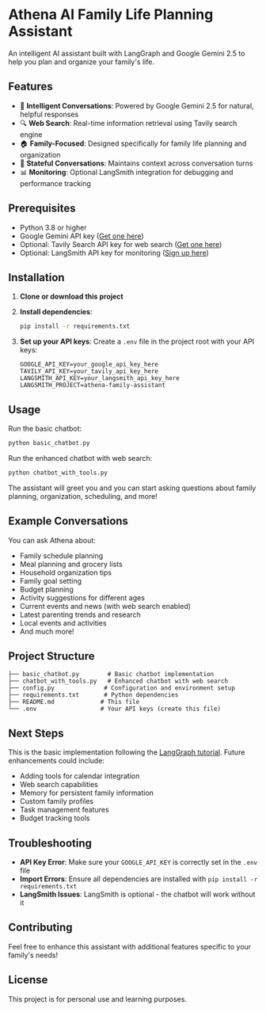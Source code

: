 # Athena AI Family Life Planning Assistant

An intelligent AI assistant built with LangGraph and Google Gemini 2.5 to help you plan and organize your family's life.

## Features

- 🤖 **Intelligent Conversations**: Powered by Google Gemini 2.5 for natural, helpful responses
- 🔍 **Web Search**: Real-time information retrieval using Tavily search engine
- 🏠 **Family-Focused**: Designed specifically for family life planning and organization
- 🔄 **Stateful Conversations**: Maintains context across conversation turns
- 📊 **Monitoring**: Optional LangSmith integration for debugging and performance tracking

## Prerequisites

- Python 3.8 or higher
- Google Gemini API key ([Get one here](https://makersuite.google.com/app/apikey))
- Optional: Tavily Search API key for web search ([Get one here](https://tavily.com/))
- Optional: LangSmith API key for monitoring ([Sign up here](https://smith.langchain.com/))

## Installation

1. **Clone or download this project**

2. **Install dependencies**:
   ```bash
   pip install -r requirements.txt
   ```

3. **Set up your API keys**:
   Create a `.env` file in the project root with your API keys:
   ```
   GOOGLE_API_KEY=your_google_api_key_here
   TAVILY_API_KEY=your_tavily_api_key_here
   LANGSMITH_API_KEY=your_langsmith_api_key_here
   LANGSMITH_PROJECT=athena-family-assistant
   ```

## Usage

Run the basic chatbot:
```bash
python basic_chatbot.py
```

Run the enhanced chatbot with web search:
```bash
python chatbot_with_tools.py
```

The assistant will greet you and you can start asking questions about family planning, organization, scheduling, and more!

## Example Conversations

You can ask Athena about:
- Family schedule planning
- Meal planning and grocery lists
- Household organization tips
- Family goal setting
- Budget planning
- Activity suggestions for different ages
- Current events and news (with web search enabled)
- Latest parenting trends and research
- Local events and activities
- And much more!

## Project Structure

```
├── basic_chatbot.py        # Basic chatbot implementation
├── chatbot_with_tools.py   # Enhanced chatbot with web search
├── config.py              # Configuration and environment setup
├── requirements.txt       # Python dependencies
├── README.md             # This file
└── .env                  # Your API keys (create this file)
```

## Next Steps

This is the basic implementation following the [LangGraph tutorial](https://langchain-ai.github.io/langgraph/tutorials/get-started/1-build-basic-chatbot/). Future enhancements could include:

- Adding tools for calendar integration
- Web search capabilities
- Memory for persistent family information
- Custom family profiles
- Task management features
- Budget tracking tools

## Troubleshooting

- **API Key Error**: Make sure your `GOOGLE_API_KEY` is correctly set in the `.env` file
- **Import Errors**: Ensure all dependencies are installed with `pip install -r requirements.txt`
- **LangSmith Issues**: LangSmith is optional - the chatbot will work without it

## Contributing

Feel free to enhance this assistant with additional features specific to your family's needs!

## License

This project is for personal use and learning purposes.
